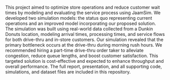 This project aimed to optimize store operations and reduce customer wait times by modeling and evaluating the service process using JaamSim. We developed two simulation models: the status quo representing current operations and an improved model incorporating our proposed solution. The simulation was built using real-world data collected from a Dunkin Donuts location, modeling arrival times, processing times, and service flows for both drive-thru and in-store customers. Our simulation revealed that the primary bottleneck occurs at the drive-thru during morning rush hours. We recommended hiring a part-time drive-thru order taker to alleviate congestion, reduce queue lengths, and boost customer satisfaction. This targeted solution is cost-effective and expected to enhance throughput and overall performance. The full report, presentation, and all supporting code, simulations, and dataset files are included in this repository.

